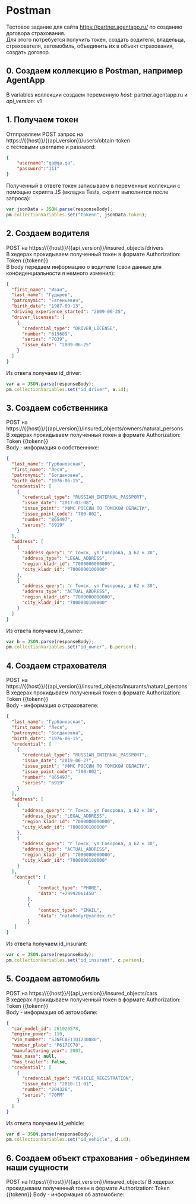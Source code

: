 # Postman
Тестовое задание для сайта https://partner.agentapp.ru/ по созданию договора страхования.  
Для этого потребуется получить токен, создать водителя, владельца, страхователя, автомобиль, объединить их в объект страхования, создать договор.  

## 0. Создаем коллекцию в Postman, например AgentApp
В variables коллекции создаем переменную *host*: partner.agentapp.ru и *api_version*: v1

## 1. Получаем токен
Отпправляем POST запрос на https://{{host}}/{{api_version}}/users/obtain-token  
с тестовыми username и password:
```json
{
    "username":"qa@qa.qa",
    "password":"111"
}
```
Полученный в ответе токен записываем в переменные коллекции с помощью скрипта JS (вкладка Tests, скрипт выполнится после запроса):  
```javascript
var jsonData = JSON.parse(responseBody);
pm.collectionVariables.set("tokenn", jsonData.token);
```

## 2. Создаем водителя
POST на https://{{host}}/{{api_version}}/insured_objects/drivers  
В хедерах прокидываем полученный токен в формате Authorization: Token {{tokenn}}  
В body передаем информацию о водителе (свои данные для конфиденциальности я немного изменил):  
```json
{
  "first_name": "Иван",
  "last_name": "Гудырев",
  "patronymic": "Евгеньевич",
  "birth_date": "1987-09-13",
  "driving_experience_started": "2009-06-25",
  "driver_licenses": [
    {
      "credential_type": "DRIVER_LICENSE",
      "number": "619609",
      "series": "7039",
      "issue_date": "2009-06-25"
    }
  ]
}
```
Из ответа получаем id_driver:
```javascript
var a = JSON.parse(responseBody);
pm.collectionVariables.set("id_driver", a.id);
```

## 3. Создаем собственника
POST на https://{{host}}/{{api_version}}/insured_objects/owners/natural_persons  
В хедерах прокидываем полученный токен в формате Authorization: Token {{tokenn}}  
Body - информация о собственнике:  
```json
{
  "last_name": "Гурбановская",
  "first_name": "Леся",
  "patronymic": "Богдановна",
  "birth_date": "1976-06-15",
  "credential": [
    {
      "credential_type": "RUSSIAN_INTERNAL_PASSPORT",
      "issue_date": "2017-03-08",
      "issue_point": "УФМС РОССИИ ПО ТОМСКОЙ ОБЛАСТИ",
      "issue_point_code": "700-002",
      "number": "865497",
      "series": "6919"
    }
  ],
  "address": [
    {
      "address_query": "г Томск, ул Говорова, д 62 к 30",
      "address_type": "LEGAL_ADDRESS",
      "region_kladr_id": "7000000000000",
      "city_kladr_id": "7000000100000"
    },
    {
      "address_query": "г Томск, ул Говорова, д 62 к 30",
      "address_type": "ACTUAL_ADDRESS",
      "region_kladr_id": "7000000000000",
      "city_kladr_id": "7000000100000"
    }
  ]
}
```
Из ответа получаем id_owner:  
```javascript
var b = JSON.parse(responseBody);
pm.collectionVariables.set("id_owner", b.person);
```

## 4. Создаем страхователя
POST на https://{{host}}/{{api_version}}/insured_objects/insurants/natural_persons  
В хедерах прокидываем полученный токен в формате Authorization: Token {{tokenn}}  
Body - информация о страхователе:  
```json
{
  "last_name": "Гурбановская",
  "first_name": "Леся",
  "patronymic": "Богдановна",
  "birth_date": "1976-06-15",
  "credential": [
    {
      "credential_type": "RUSSIAN_INTERNAL_PASSPORT",
      "issue_date": "2019-06-27",
      "issue_point": "УФМС РОССИИ ПО ТОМСКОЙ ОБЛАСТИ",
      "issue_point_code": "700-002",
      "number": "865497",
      "series": "6919"
    }
  ],
  "address": [
    {
      "address_query": "г Томск, ул Говорова, д 62 к 30",
      "address_type": "LEGAL_ADDRESS",
      "region_kladr_id": "7000000000000",
      "city_kladr_id": "7000000100000"
    },
    {
      "address_query": "г Томск, ул Говорова, д 62 к 30",
      "address_type": "ACTUAL_ADDRESS",
      "region_kladr_id": "7000000000000",
      "city_kladr_id": "7000000100000"
    }
  ],
   "contact": [
        {
            "contact_type": "PHONE",
            "data": "+79992061450"
        },
        {
            "contact_type": "EMAIL",
            "data": "natahodyr@yandex.ru"
        }
   ]
}
```
Из ответа получаем id_insurant:  
```javascript
var c = JSON.parse(responseBody);
pm.collectionVariables.set("id_insurant", c.person);
```

## 5. Создаем автомобиль  
POST на https://{{host}}/{{api_version}}/insured_objects/cars  
В хедерах прокидываем полученный токен в формате Authorization: Token {{tokenn}}  
Body - информация об автомобиле:  
```json
{
  "car_model_id": 261020578,
  "engine_power": 110,
  "vin_number": "SJNFCAE11U1230880",
  "number_plate": "P617EC70",
  "manufacturing_year": 2007,
  "max_mass": null,
  "has_trailer": false,
  "credential": [
    {
      "credential_type": "VEHICLE_REGISTRATION",
      "issue_date": "2010-11-01",
      "number": "204326",
      "series": "70PM"
    }
  ]
}
```
Из ответа получаем id_vehicle:
```javascript
var d = JSON.parse(responseBody);
pm.collectionVariables.set("id_vehicle", d.id);
```

## 6. Создаем объект страхования - объединяем наши сущности
POST на https://{{host}}/{{api_version}}/insured_objects/
В хедерах прокидываем полученный токен в формате Authorization: Token {{tokenn}}
Body - информация об автомобиле:




